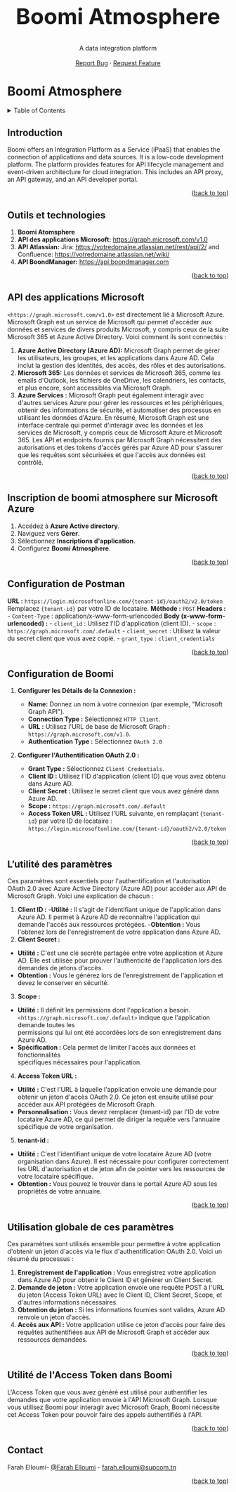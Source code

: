 <a name="readme-top"></a>
<!-- PROJECT LOGO --> 
<br />
<div align="center">
  <h1 style="font-size:50px">Boomi Atmosphere
    </h1>
  <p align="center">
    A data integration platform
    <br />
    <br />
    <a href="https://github.com/faraheloumi/Boomi-Atmosphere/issues/new?labels=bug&template=bug-report---.md">Report Bug</a>
    ·
    <a href="https://github.com/faraheloumi/Boomi-Atmosphere/issues/new?labels=enhancement&template=feature-request---.md">Request Feature</a>
  </p>
</div>


# Boomi Atmosphere
<!-- TABLE OF CONTENTS -->
<details>
  <summary>Table of Contents</summary>
  <ol>
    <li><a href="#introduction">Introduction</a></li>
    <li><a href="#outils-et-technologies">Outils et technologies</a></li>
    <li><a href="#api-des-applications-microsoft">API des applications Microsoft</a></li>
    <li><a href="#inscription-de-boomi-atmosphere-sur-microsoft-azure">Inscription de Boomi Atmosphere sur Microsoft Azure</a></li>
    <li><a href="#configuration-de-postman">Configuration de Postman</a></li>
    <li><a href="#configuration-de-boomi">Configuration de Boomi</a></li>
    <li><a href="#utilité-des-paramètres">Utilité des paramètres</a></li>
    <li><a href="#utilisation-globale-de-ces-paramètres">Utilisation globale de ces paramètres</a></li>
    <li><a href="#utilité-de-laccess-token-dans-boomi">Utilité de l'Access Token dans Boomi</a></li>
    <li><a href="#contact">Contact</a></li>
  </ol>
</details>


<!-- INTRODUCTION -->

## Introduction

Boomi offers an Integration Platform as a Service (iPaaS) that enables the connection of applications and data sources. It is a low-code development platform. The platform provides features for API lifecycle management and event-driven architecture for cloud integration. This includes an API proxy, an API gateway, and an API developer portal.

<p align="right">(<a href="#readme-top">back to top</a>)</p>

<!-- OUTILS ET TECHNOLOGIES -->

## Outils et technologies

1. **Boomi Atomsphere**
2. **API des applications Microsoft:** https://graph.microsoft.com/v1.0
3. **API Atlassian:** Jira: https://votredomaine.atlassian.net/rest/api/2/ and Confluence: https://votredomaine.atlassian.net/wiki/
4. **API BoondManager:** https://api.boondmanager.com
   
<p align="right">(<a href="#readme-top">back to top</a>)</p>

<!-- API DES APPLICATIONS MICROSOFT -->

## API des applications Microsoft
`<https://graph.microsoft.com/v1.0>` est directement lié à Microsoft Azure. Microsoft Graph est un service de Microsoft qui permet d'accéder aux données et services de divers produits Microsoft, y compris ceux de la suite Microsoft 365 et Azure Active Directory. Voici comment ils sont connectés :
1. **Azure Active Directory (Azure AD):** Microsoft Graph permet de gérer les utilisateurs, les groupes, et les applications dans Azure AD. Cela inclut la gestion des identités, des accès, des rôles et des autorisations.
2. **Microsoft 365:** Les données et services de Microsoft 365, comme les emails d'Outlook, les fichiers de OneDrive, les calendriers, les contacts, et plus encore, sont accessibles via Microsoft Graph.
3. **Azure Services :** Microsoft Graph peut également interagir avec d'autres services Azure pour gérer les ressources et les périphériques, obtenir des informations de sécurité, et automatiser des processus en utilisant les données d'Azure.
En résumé, Microsoft Graph est une interface centrale qui permet d'interagir avec les données et les services de Microsoft, y compris ceux de Microsoft Azure et Microsoft 365. Les API et endpoints fournis par Microsoft Graph nécessitent des autorisations et des tokens d'accès gérés par Azure AD pour s'assurer que les requêtes sont sécurisées et que l'accès aux données est contrôlé.

<p align="right">(<a href="#readme-top">back to top</a>)</p>

<!-- INSCRIPTION DE BOOMI ATMOSPHERE SUR MICROSOFT AZURE -->

## Inscription de boomi atmosphere sur Microsoft Azure
1. Accédez à **Azure Active directory**.
2. Naviguez vers **Gérer**.
3. Sélectionnez **Inscriptions d'application**.
4. Configurez **Boomi Atmosphere**.
   
<p align="right">(<a href="#readme-top">back to top</a>)</p>

<!-- CONFIGURATION DE POSTMAN -->

## Configuration de Postman

   **URL :** `https://login.microsoftonline.com/{tenant-id}/oauth2/v2.0/token`
   Remplacez `{tenant-id}` par votre ID de locataire.
   **Méthode :** `POST`
   **Headers :**
      - `Content-Type` : application/x-www-form-urlencoded
    **Body (x-www-form-urlencoded) :**
      - `client_id` : Utilisez l'ID d'application (client ID).
      - `scope` : `https://graph.microsoft.com/.default`
      - `client_secret` : Utilisez la valeur du secret client que vous avez copié.
      - `grant_type` : `client_credentials`

<p align="right">(<a href="#readme-top">back to top</a>)</p>

<!-- CONFIGURATION DE BOOMI -->

## Configuration de Boomi
1. **Configurer les Détails de la Connexion :**
   - **Name:** Donnez un nom à votre connexion (par exemple, "Microsoft Graph API").
   - **Connection Type :** Sélectionnez `HTTP Client`.
   - **URL :** Utilisez l'URL de base de Microsoft Graph : `https://graph.microsoft.com/v1.0`.
   - **Authentication Type :** Sélectionnez `OAuth 2.0`

2. **Configurer l'Authentification OAuth 2.0 :**
   - **Grant Type :** Sélectionnez `Client Credentials`.
   - **Client ID :** Utilisez l'ID d'application (client ID) que vous avez obtenu dans Azure AD.
   - **Client Secret :** Utilisez le secret client que vous avez généré dans Azure AD.
   - **Scope :** `https://graph.microsoft.com/.default`
   - **Access Token URL :** Utilisez l'URL suivante, en remplaçant {`tenant-id`} par votre ID de locataire : `https://login.microsoftonline.com/{tenant-id}/oauth2/v2.0/token`
     
<p align="right">(<a href="#readme-top">back to top</a>)</p>

<!-- L’UTILITE DES PARAMETRES -->

## L’utilité des paramètres

Ces paramètres sont essentiels pour l'authentification et l'autorisation OAuth 2.0 avec Azure Active Directory (Azure AD) pour accéder aux API de Microsoft Graph. Voici une explication de chacun :
1. **Client ID :** 
  -**Utilité :** Il s'agit de l'identifiant unique de l'application dans Azure AD. Il permet à     Azure AD de reconnaître l'application qui demande l'accès aux ressources protégées.
  -**Obtention :** Vous l'obtenez lors de l'enregistrement de votre application dans Azure AD.
2. **Client Secret :**
  - **Utilité :** C'est une clé secrète partagée entre votre application et Azure AD. Elle est   utilisée pour prouver l'authenticité de l'application lors des demandes de jetons d'accès.
  - **Obtention :** Vous le générez lors de l'enregistrement de l'application et devez le        conserver en sécurité.
3. **Scope :** 
  - **Utilité :** Il définit les permissions dont l'application a besoin.       
   `<https://graph.microsoft.com/.default>` indique que l'application demande toutes les     
   permissions qui lui ont été accordées lors de son enregistrement dans Azure AD.
  - **Spécification :** Cela permet de limiter l'accès aux données et fonctionnalités   
    spécifiques nécessaires pour l'application.
4. **Access Token URL :** 
  - **Utilité :** C'est l'URL à laquelle l'application envoie une demande pour obtenir un jeton d'accès OAuth 2.0. Ce jeton est ensuite utilisé pour accéder aux API protégées de Microsoft Graph.
  - **Personnalisation :** Vous devez remplacer {tenant-id} par l'ID de votre locataire Azure AD, ce qui permet de diriger la requête vers l'annuaire spécifique de votre organisation.
5. **tenant-id :**
  - **Utilité :** C'est l'identifiant unique de votre locataire Azure AD (votre organisation dans Azure). Il est nécessaire pour configurer correctement les URL d'autorisation et de jeton afin de pointer vers les ressources de votre locataire spécifique.
  - **Obtention :** Vous pouvez le trouver dans le portail Azure AD sous les propriétés de votre annuaire.

<p align="right">(<a href="#readme-top">back to top</a>)</p>

<!-- UTILISATION GLOBALE DE CES PARAMETRES -->

## Utilisation globale de ces paramètres
Ces paramètres sont utilisés ensemble pour permettre à votre application d'obtenir un jeton d'accès via le flux d'authentification OAuth 2.0. Voici un résumé du processus :
1. **Enregistrement de l'application :** Vous enregistrez votre application dans Azure AD pour obtenir le Client ID et générer un Client Secret.
2. **Demande de jeton :** Votre application envoie une requête POST à l'URL du jeton (Access Token URL) avec le Client ID, Client Secret, Scope, et d'autres informations nécessaires.
3. **Obtention du jeton :** Si les informations fournies sont valides, Azure AD renvoie un jeton d'accès.
4. **Accès aux API :** Votre application utilise ce jeton d'accès pour faire des requêtes authentifiées aux API de Microsoft Graph et accéder aux ressources demandées.

<p align="right">(<a href="#readme-top">back to top</a>)</p>

<!-- UTILITE DE L'ACCESS TOKEN DANS BOOMI -->

## Utilité de l'Access Token dans Boomi

L'Access Token que vous avez généré est utilisé pour authentifier les demandes que votre application envoie à l'API Microsoft Graph. Lorsque vous utilisez Boomi pour interagir avec Microsoft Graph, Boomi nécessite cet Access Token pour pouvoir faire des appels authentifiés à l'API.

<p align="right">(<a href="#readme-top">back to top</a>)</p>

<!-- CONTACT -->

## Contact

Farah Elloumi- [@Farah Elloumi][linkedin-url] - farah.elloumi@supcom.tn <br/>
<p align="right">(<a href="#readme-top">back to top</a>)</p>

<!-- MARKDOWN LINKS & IMAGES -->
<!-- https://www.markdownguide.org/basic-syntax/#reference-style-links -->
[linkedin-shield]: https://img.shields.io/badge/-LinkedIn-black.svg?style=for-the-badge&logo=linkedin&colorB=555
[linkedin-url]: https://www.linkedin.com/in/farah-elloumi-735ab1269/

